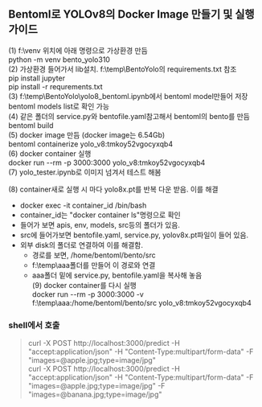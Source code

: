 ## Bentoml로 YOLOv8의 Docker Image 만들기 및 실행 가이드

(1) f:\venv 위치에 아래 명령으로 가상환경 만듬  
python -m venv bento_yolo310  
(2) 가상환경 들어가서 lib설치. f:\temp\BentoYolo의 requirements.txt 참조  
pip install jupyter  
pip install -r requrements.txt  
(3) f:\temp\BentoYolo\yolo8_bentoml.ipynb에서 bentoml model만들어 저장  
bentoml models list로 확인 가능  
(4) 같은 폴더의 service.py와 bentofile.yaml참고해서 bentoml의 bento를 만듬  
bentoml build  
(5) docker image 만듬 (docker image는 6.54Gb)   
bentoml containerize yolo_v8:tmkoy52vgocyxqb4    
(6) docker container 실행  
docker run --rm -p 3000:3000 yolo_v8:tmkoy52vgocyxqb4    
(7) yolo_tester.ipynb로 이미지 넘겨서 테스트 해봄  
  
(8) container새로 실행 시 마다 yolo8x.pt를 반복 다운 받음. 이를 해결  
- docker exec -it container_id /bin/bash  
- container_id는 "docker container ls"명령으로 확인   
- 들어가 보면 apis, env, models, src등의 폴더가 있음.  
- src에 들어가보면 bentofile.yaml, service.py, yolov8x.pt파일이 들어 있음.   
- 외부 disk의 폴더로 연결하여 이를 해결함.   
  - 경로를 보면, /home/bentoml/bento/src
  - f:\temp\aaa폴더를 만들어 이 경로와 연결
  - aaa폴더 밑에 service.py, bentofile.yaml을 복사해 놓음  
(9) docker container를 다시 실행  
docker run --rm -p 3000:3000 -v f:\temp\aaa:/home/bentoml/bento/src yolo_v8:tmkoy52vgocyxqb4  

### shell에서 호출
> curl -X POST http://localhost:3000/predict -H "accept:application/json" -H "Content-Type:multipart/form-data" -F "images=@apple.jpg;type=image/jpg"   
> curl -X POST http://localhost:3000/predict -H "accept:application/json" -H "Content-Type:multipart/form-data" -F "images=@apple.jpg;type=image/jpg" -F "images=@banana.jpg;type=image/jpg"
